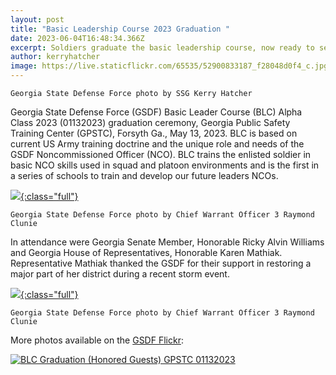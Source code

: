 ```yaml
---
layout: post
title: "Basic Leadership Course 2023 Graduation "
date: 2023-06-04T16:48:34.366Z
excerpt: Soldiers graduate the basic leadership course, now ready to service as NCO's
author: kerryhatcher
image: https://live.staticflickr.com/65535/52900833187_f28048d0f4_c.jpg
---
```

`Georgia State Defense Force photo by SSG Kerry Hatcher`

Georgia State Defense Force (GSDF) Basic Leader Course (BLC) Alpha Class 2023 (01132023) graduation ceremony, Georgia Public Safety Training Center (GPSTC), Forsyth Ga., May 13, 2023. BLC is based on current US Army training doctrine and the unique role and needs of the GSDF Noncommissioned Officer (NCO). BLC trains the enlisted soldier in basic NCO skills used in squad and platoon environments and is the first in a series of schools to train and develop our future leaders NCOs. 


[![](https://live.staticflickr.com/65535/52895924850_0266aeec99_c.jpg){:class="full"}](https://flic.kr/p/2oAerAj)

`Georgia State Defense Force photo by Chief Warrant Officer 3 Raymond Clunie`

In attendance were Georgia Senate Member, Honorable Ricky Alvin Williams and Georgia House of Representatives, Honorable Karen Mathiak. Representative Mathiak thanked the GSDF for their support in restoring a major part of her district during a recent storm event.

[![](https://live.staticflickr.com/65535/52895924830_f2ffa0a586_c.jpg){:class="full"}](https://flic.kr/p/2oAerzY)

`Georgia State Defense Force photo by Chief Warrant Officer 3 Raymond Clunie`

More photos available on the [GSDF Flickr](https://flic.kr/s/aHBqjADEqL):

<a data-flickr-embed="true" data-header="true" data-footer="true" href="https://www.flickr.com/photos/georgia_state_defense_force/albums/72177720308259484" title="BLC Graduation (Honored Guests) GPSTC  01132023"><img class="full" src="https://live.staticflickr.com/65535/52901564924_cef15f301e_c.jpg" alt="BLC Graduation (Honored Guests) GPSTC  01132023"/></a><script async src="//embedr.flickr.com/assets/client-code.js" charset="utf-8"></script>
